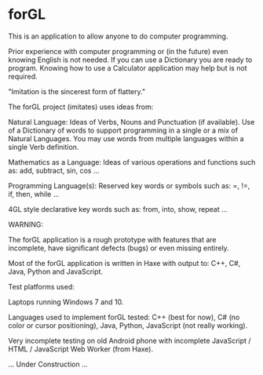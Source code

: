 # forGL
This is an application to allow anyone to do computer programming.

Prior experience with computer programming or (in the future) even knowing English is not needed. If you can use a Dictionary you are ready to program. Knowing how to use a Calculator application may help but is not required.

 "Imitation is the sincerest form of flattery."

The forGL project (imitates) uses ideas from:

Natural Language: Ideas of Verbs, Nouns and Punctuation (if available). Use of a Dictionary of words to support programming in a single or a mix of Natural Languages. You may use words from multiple languages within a single Verb definition.

Mathematics as a Language: Ideas of various operations and functions such as: add, subtract, sin, cos ...

Programming Language(s): Reserved key words or symbols such as: =, !=, if, then, while ...

4GL style declarative key words such as: from, into, show, repeat ...


WARNING:

The forGL application is a rough prototype with features that are incomplete, have significant defects (bugs) or even missing entirely.

Most of the forGL application is written in Haxe with output to: C++, C#, Java, Python and JavaScript.

Test platforms used: 

Laptops running Windows 7 and 10.

Languages used to implement forGL tested: C++ (best for now), C# (no color or cursor positioning), Java, Python, JavaScript (not really working).

Very incomplete testing on old Android phone with incomplete JavaScript / HTML / JavaScript Web Worker (from Haxe).



... Under Construction ...
